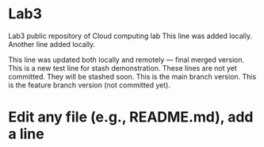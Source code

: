 # Lab3
Lab3 public repository of Cloud computing lab
This line was added locally.
Another line added locally.

This line was updated both locally and remotely — final merged version.
This is a new test line for stash demonstration.
These lines are not yet committed.
They will be stashed soon.
This is the main branch version.
This is the feature branch version (not committed yet).
# Edit any file (e.g., README.md), add a line